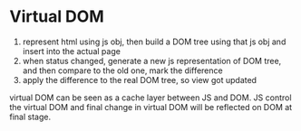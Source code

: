 # Virtual DOM
1.  represent html using js obj, then build a DOM tree using that js obj and insert into the actual page
2. when status changed, generate a new js representation of DOM tree, and then compare to the old one, mark the difference
3. apply the difference to the real DOM tree, so view got updated

virtual DOM can be seen as a cache layer between JS and DOM. JS control the virtual DOM and final change in virtual DOM will be reflected on DOM at final stage.